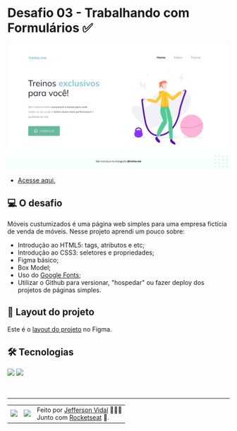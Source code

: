 # Desafio 03 - Trabalhando com Formulários ✅

<img src="./.github/preview.png" alt="Preview do projeto." />

- <a href="https://jeffersonvidal.github.io/Explorer-Rocketseat/Stage02-IntroHTML_CSS/Formularios/">Acesse aqui.</a>

## 💻 O desafio

Móveis custumizados é uma página web simples para uma empresa fictícia de venda de móveis. Nesse projeto aprendi um pouco sobre:

- Introdução ao HTML5: tags, atributos e etc;
- Introdução ao CSS3: seletores e propriedades;
- Figma básico;
- Box Model;
- Uso do <a href="https://fonts.google.com">Google Fonts</a>;
- Utilizar o Github para versionar, "hospedar" ou fazer deploy dos projetos de páginas simples.

## 🎨 Layout do projeto

Este é o <a href="https://www.figma.com/file/DbV4p4rBhWhWzzO6zY51Xp/Projeto-02---Explorer?type=design&node-id=23%3A1928&mode=dev">layout do projeto</a> no Figma.

## 🛠 Tecnologias

<div>
    <img src="https://img.shields.io/badge/HTML5-E34F26?style=for-the-badge&logo=html5&logoColor=white" />
    <img src="https://img.shields.io/badge/CSS3-1572B6?style=for-the-badge&logo=css3&logoColor=white" />
</div>
<br>

<br>

---

<table>
  <tr>
    <td>
      <img src="https://github.com/jeffersonvidal.png" width="100px" />
    </td>
    <td>
      <img src="https://github.com/rocketseat-education.png" width="100px" />
    </td>
    <td>
      Feito por <a href="https://github.com/jeffersonvidal">Jefferson Vidal</a> 🙋🏿‍♂️
      <br> Junto com <a href="https://rocketseat.com.br">Rocketseat</a> 🚀.
    </td>
  </tr>
</table>
